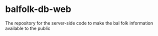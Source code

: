 # balfolk-db-web
The repository for the server-side code to make the bal folk information available to the public
